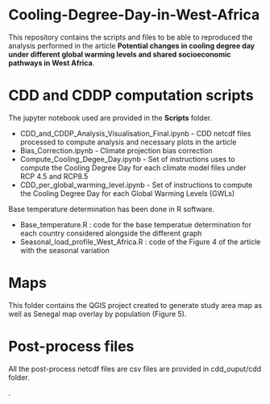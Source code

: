 # Cooling-Degree-Day-in-West-Africa

This repository contains the scripts and files to be able to reproduced the analysis performed in the article **Potential changes in cooling degree day under different global warming levels and shared socioeconomic pathways in West Africa**. 

# CDD and CDDP computation scripts

The jupyter notebook used are provided in the **Scripts** folder.
- CDD_and_CDDP_Analysis_Visualisation_Final.ipynb - CDD netcdf files processed to compute analysis and necessary plots in the article
- Bias_Correction.ipynb - Climate projection bias correction 
- Compute_Cooling_Degee_Day.ipynb - Set of instructions uses to compute the Cooling Degree Day for each climate model files under RCP 4.5 and RCP8.5
- CDD_per_global_warming_level.ipynb - Set of instructions to compute the Cooling Degree Day for each Global Warming Levels (GWLs)
	
Base temperature determination has been done in R software. 
- Base_temperature.R : code for the base temperatue determination for each country considered alongside the different graph
- Seasonal_load_profile_West_Africa.R : code of the Figure 4 of the article with the seasonal variation
	

# Maps

This folder contains the QGIS project created to generate study area map as well as Senegal map overlay by population (Figure 5).

# Post-process files

All the post-process netcdf files are csv files are provided in cdd_ouput/cdd folder.

.
	
	
